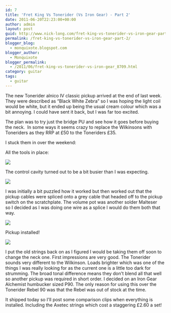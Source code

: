 ```yaml
---
id: 7
title: 'Fret King Vs Tonerider (Vs Iron Gear) - Part 2'
date: 2011-06-20T22:23:00+00:00
author: admin
layout: post
guid: http://www.nick-long.com/fret-king-vs-tonerider-vs-iron-gear-part-2/
permalink: /fret-king-vs-tonerider-vs-iron-gear-part-2/
blogger_blog:
  - monquixote.blogspot.com
blogger_author:
  - Monquixote
blogger_permalink:
  - /2011/06/fret-king-vs-tonerider-vs-iron-gear_8709.html
category: guitar
tags:
  - guitar
---
```


  
The new Tonerider alnico IV classic pickup arrived at the end of last week. They were described as &#8220;Black White Zebra&#8221; so I was hoping the light coil would be white, but it ended up being the usual cream colour which was a bit annoying. I could have sent it back, but I was far too excited. 
  
  
  
    
      
        
          
            
              
The plan was to try just the bridge PU and see how it goes before buying the neck.  In some ways it seems crazy to replace the Wilkinsons with Toneriders as they RRP at £50 to the Toneriders £35.
                           
I stuck them in over the weekend: 
                  
All the tools in place:
                  
                
                
![](/wp-content/uploads/2011/06/1.jpg)
  
The control cavity turned out to be a bit busier than I was expecting. 

![](/wp-content/uploads/2011/06/2.jpg)
                  
                    
I was initially a bit puzzled how it worked but then worked out that the pickup cables were spliced onto a grey cable that headed off to the pickup switch on the scratchplate. The volume pot was another solder Malteser so I decided as I was doing one wire as a splice I would do them both that way. 
    
![](/wp-content/uploads/2011/06/3.jpg)

Pickup installed!
                  
 ![](/wp-content/uploads/2011/06/4.jpg)
                    
I put the old strings back on as I figured I would be taking them off soon to change the neck one. First impressions are very good. The Tonerider sounds very different to the Wilkinson. Loads brighter which was one of the things I was really looking for as the current one is a little too dark for strumming. The broad tonal difference means they don't blend all that well so another pickup was required in short order. I decided on an Iron Gear Alchemist humbucker sized P90. The only reason for using this over the Tonerider Rebel 90 was that the Rebel was out of stock at the time. 
                 
It shipped today so I'll post some comparison clips when everything is installed. Including the Axetec strings which cost a staggering £2.60 a set!